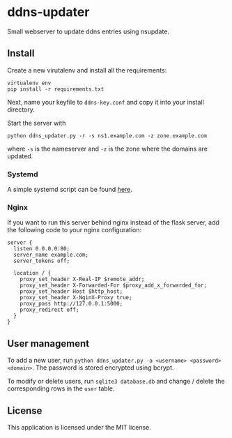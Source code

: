 # ddns-updater
Small webserver to update ddns entries using nsupdate.

## Install
Create a new virutalenv and install all the requirements:

    virtualenv env
    pip install -r requirements.txt

Next, name your keyfile to `ddns-key.conf` and copy it into your install directory.

Start the server with

    python ddns_updater.py -r -s ns1.example.com -z zone.example.com

where `-s` is the nameserver and `-z` is the zone where the domains are updated.

### Systemd

A simple systemd script can be found [here](https://github.com/amuttsch/ddns-updater/blob/master/ddnsupdater.service).

### Nginx

If you want to run this server behind nginx instead of the flask server, add the following code  to your nginx configuration:

    server {
      listen 0.0.0.0:80;
      server_name example.com;
      server_tokens off;

      location / {
        proxy_set_header X-Real-IP $remote_addr;
        proxy_set_header X-Forwarded-For $proxy_add_x_forwarded_for;
        proxy_set_header Host $http_host;
        proxy_set_header X-NginX-Proxy true;
        proxy_pass http://127.0.0.1:5000;
        proxy_redirect off;
      }
    }

## User management
To add a new user, run `python ddns_updater.py -a <username> <password> <domain>`. The password is stored encrypted using bcrypt.

To modify or delete users, run `sqlite3 database.db` and change / delete the corresponding rows in the `user` table. 

## License
This application is licensed under the MIT license.
